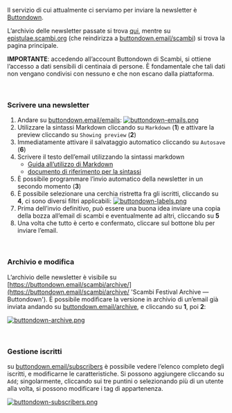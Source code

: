 Il servizio di cui attualmente ci serviamo per inviare la newsletter è [Buttondown](https://buttondown.email 'Buttondown').

L’archivio delle newsletter passate si trova [qui](https://buttondown.email/scambi/archive/ 'Scambi Festival Archive — Buttondown'), mentre su [epistulae.scambi.org](https://epistulae.scambi.org 'Iscriviti alla newsletter di Scambi Festival') (che reindirizza a [buttondown.email/scambi](https://buttondown.email/scambi/)) si trova la pagina principale.

**IMPORTANTE**: accedendo all’account Buttondown di Scambi, si ottiene l’accesso a dati sensibili di centinaia di persone. È fondamentale che tali dati non vengano condivisi con nessuno e che non escano dalla piattaforma.

<br>

### Scrivere una newsletter

1. Andare su [buttondown.email/emails](https://buttondown.email/emails): [![buttondown-emails.png](https://wiki.scambi.org/uploads/images/gallery/2022-02/scaled-1680-/buttondown-emails.png)](https://wiki.scambi.org/uploads/images/gallery/2022-02/buttondown-emails.png)
2. Utilizzare la sintassi Markdown cliccando su `Markdown` (**1**) e attivare la preview cliccando su `Showing preview` (**2**)
3. Immediatamente attivare il salvataggio automatico cliccando su `Autosave` (**6**)
4. Scrivere il testo dell’email utilizzando la sintassi markdown
	- [Guida all’utilizzo di Markdown](https://www.markdownguide.org/getting-started/ 'Getting started — Markdown Guide')
    - [documento di riferimento per la sintassi](https://www.markdownguide.org/cheat-sheet/ 'Markdown Cheat Sheet — Markdown Guide')
5. È possibile programmare l’invio automatico della newsletter in un secondo momento (**3**)
6. È possibile selezionare una cerchia ristretta fra gli iscritti, cliccando su **4**, ci sono diversi filtri applicabili: [![buttondown-labels.png](https://wiki.scambi.org/uploads/images/gallery/2022-02/scaled-1680-/buttondown-labels.png)](https://wiki.scambi.org/uploads/images/gallery/2022-02/buttondown-labels.png)
7. Prima dell’invio definitivo, può essere una buona idea inviare una copia della bozza all’email di scambi e eventualmente ad altri, cliccando su **5**
8. Una volta che tutto è certo e confermato, cliccare sul bottone blu per inviare l’email.

<br>

### Archivio e modifica

L’archivio delle newsletter è visibile su [https://buttondown.email/scambi/archive/](https://buttondown.email/scambi/archive/ 'Scambi Festival Archive — Buttondown'). È possibile modificare la versione in archivio di un’email già inviata andando su [buttondown.email/archive](https://buttondown.email/archive), e cliccando su **1**, poi **2**:

[![buttondown-archive.png](https://wiki.scambi.org/uploads/images/gallery/2022-02/scaled-1680-/buttondown-archive.png)](https://wiki.scambi.org/uploads/images/gallery/2022-02/buttondown-archive.png)

<br>

### Gestione iscritti

su [buttondown.email/subscribers](https://buttondown.email/subscribers 'Subscribers - Buttondown') è possibile vedere l’elenco completo degli iscritti, e modificarne le caratteristiche. Si possono aggiungere cliccando su `Add`; singolarmente, cliccando sui tre puntini o selezionando più di un utente alla volta, si possono modificare i tag di appartenenza.

[![buttondown-subscribers.png](https://wiki.scambi.org/uploads/images/gallery/2022-02/scaled-1680-/buttondown-subscribers.png)](https://wiki.scambi.org/uploads/images/gallery/2022-02/buttondown-subscribers.png)
